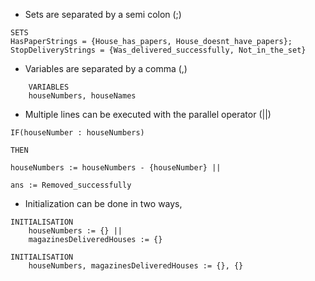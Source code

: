 - Sets are separated by a semi colon (;)
```
SETS
HasPaperStrings = {House_has_papers, House_doesnt_have_papers};
StopDeliveryStrings = {Was_delivered_successfully, Not_in_the_set}
```
- Variables are separated by a comma (,)
```
	VARIABLES
	houseNumbers, houseNames
```
- Multiple lines can be executed with the parallel operator (||)
```
IF(houseNumber : houseNumbers)

THEN

houseNumbers := houseNumbers - {houseNumber} ||

ans := Removed_successfully
```
- Initialization can be done in two ways,
```
INITIALISATION
	houseNumbers := {} ||
	magazinesDeliveredHouses := {}
```

```
INITIALISATION
	houseNumbers, magazinesDeliveredHouses := {}, {}
